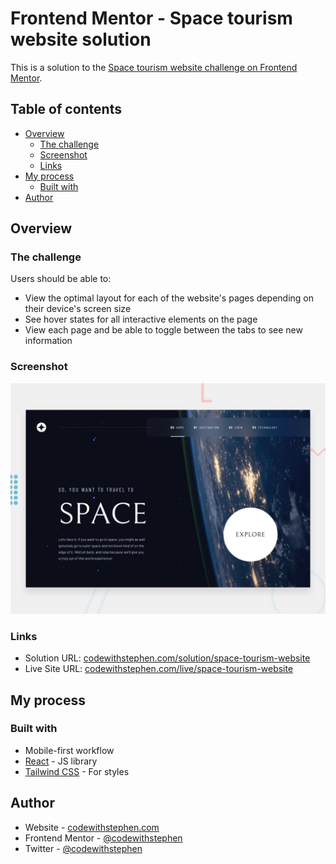 # Frontend Mentor - Space tourism website solution

This is a solution to the [Space tourism website challenge on Frontend Mentor](https://www.frontendmentor.io/challenges/space-tourism-multipage-website-gRWj1URZ3).

## Table of contents

- [Overview](#overview)
  - [The challenge](#the-challenge)
  - [Screenshot](#screenshot)
  - [Links](#links)
- [My process](#my-process)
  - [Built with](#built-with)
- [Author](#author)

## Overview

### The challenge

Users should be able to:

- View the optimal layout for each of the website's pages depending on their device's screen size
- See hover states for all interactive elements on the page
- View each page and be able to toggle between the tabs to see new information

### Screenshot

![preview](./preview.jpg)

### Links

- Solution URL: [codewithstephen.com/solution/space-tourism-website](https://github.com/DemoStephen/Space-Tourism-Website)
- Live Site URL: [codewithstephen.com/live/space-tourism-website](https://codewithstephenspace-tourism.vercel.app/)

## My process

### Built with

- Mobile-first workflow
- [React](https://reactjs.org/) - JS library
- [Tailwind CSS](https://tailwindcss.com/.com/) - For styles

## Author

- Website - [codewithstephen.com](https://codewithstephen.com)
- Frontend Mentor - [@codewithstephen](https://www.frontendmentor.io/profile/codewithstephen)
- Twitter - [@codewithstephen](https://www.twitter.com/codewithstephen)
